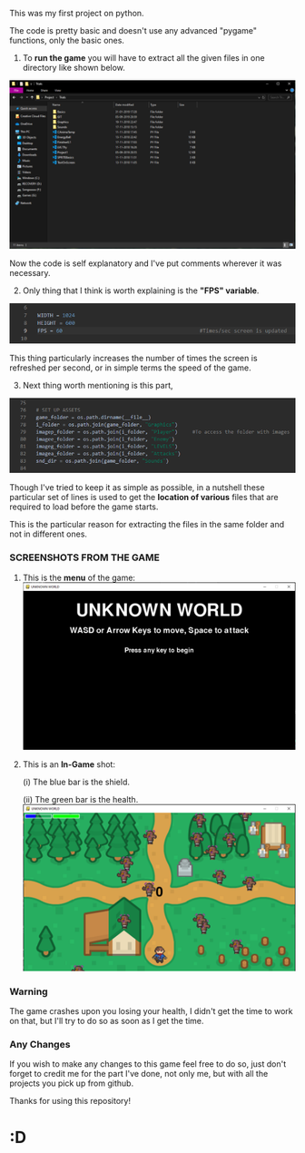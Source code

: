 This was my first project on python.

The code is pretty basic and doesn't use any advanced "pygame" functions, only the basic ones.

1. To **run the game** you will have to extract all the given files in one directory like shown below.

![](Images/Folder.PNG) 

Now the code is self explanatory and I've put comments wherever it was necessary.

2. Only thing that I think is worth explaining is the **"FPS" variable**.

![](Images/SS%20Fps.PNG)

This thing particularly increases the number of times the screen is refreshed per second, or in simple terms the speed of the game.

3. Next thing worth mentioning is this part, 

![](Images/SS%20Directories.PNG)

Though I've tried to keep it as simple as possible, in a nutshell these particular set of lines is used to get the **location of various** files that are required to load before the game starts.

This is the particular reason for extracting the files in the same folder and not in different ones.

### SCREENSHOTS FROM THE GAME

1. This is the **menu** of the game:
![](Images/SS%20Menu.PNG)

2. This is an **In-Game** shot:
    
    (i) The blue bar is the shield.
    
    (ii) The green bar is the health.
    ![](Images/SS%201.PNG)
    
### Warning
The game crashes upon you losing your health, I didn't get the time to work on that, but I'll try to do so as soon as I get the time.

### Any Changes 
If you wish to make any changes to this game feel free to do so, just don't forget to credit me for the part I've done, not only me, but with all the projects you pick up from github.

Thanks for using this repository! 

# :D
